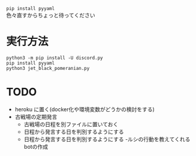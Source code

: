 `pip install pyyaml`  
色々直すからちょっと待ってください

# 実行方法
```
python3 -m pip install -U discord.py
pip install pyyaml
python3 jet_black_pomeranian.py
```

# TODO
- heroku に置く(docker化や環境変数がどうかの検討をする)
- 古戦場の定期発言
    - 古戦場の日程を別ファイルに置いておく
    - 日程から発言する日を判別するようにする
    - 日程から発言する日を判別するようにする
    -ルシの行動を教えてくれるbotの作成
    
